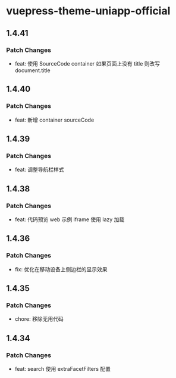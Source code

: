 # vuepress-theme-uniapp-official

## 1.4.41

### Patch Changes

- feat: 使用 SourceCode container 如果页面上没有 title 则改写 document.title

## 1.4.40

### Patch Changes

- feat: 新增 container sourceCode

## 1.4.39

### Patch Changes

- feat: 调整导航栏样式

## 1.4.38

### Patch Changes

- feat: 代码预览 web 示例 iframe 使用 lazy 加载

## 1.4.36

### Patch Changes

- fix: 优化在移动设备上侧边栏的显示效果

## 1.4.35

### Patch Changes

- chore: 移除无用代码

## 1.4.34

### Patch Changes

- feat: search 使用 extraFacetFilters 配置
